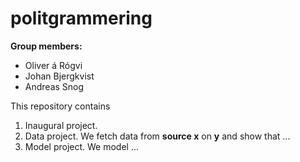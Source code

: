# politgrammering

**Group members:**
- Oliver á Rógvi
- Johan Bjergkvist
- Andreas Snog

This repository contains  
1. Inaugural project. 
2. Data project. We fetch data from **source x** on **y** and show that ...
3. Model project. We model ...
